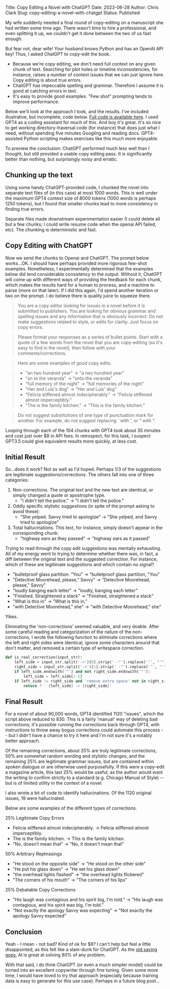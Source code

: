Title: Copy Editing a Novel with ChatGPT
Date: 2023-06-28
Author: Chris Clark
Slug: copy-editing-a-novel-with-chatgpt
Status: Published

My wife suddenly needed a final round of copy-editing on a manuscript she had written some time ago. There wasn't time to hire a professional, and even splitting it up, we couldn't get it done between the two of us fast enough.

But fear not, dear wife! Your husband knows Python and has an OpenAI API key! Thus, I asked ChatGPT to copy-edit the book.

- Because we're copy editing, we don't need full context on any given chunk of text. Searching for plot holes or timeline inconsistencies, for instance, raises a number of context issues that we can just ignore here. Copy editing is about true errors.
- ChatGPT has impeccable spelling and grammar. Therefore I assume it is good at catching errors in text.
- It's easy to provide good examples. "Few shot" prompting tends to improve performance.

Below we'll look at the approach I took, and the results. I've included illustrative, but incomplete, code below. [Full code is available here](https://gist.github.com/chrisclark/612ab8fa9c4c6dd5a85c1529162e0efd). I used GPT4 as a coding assistant for much of this. And boy it's great. It's so nice to get working directory-traversal code (for instance) that does just what I need, without spending five minutes Googling and reading docs. GPT4-assisted Python scripting makes exercises like this much more enjoyable.

To preview the conclusion: ChatGPT performed much less well than I thought, but still provided a usable copy editing pass. It is significantly better than nothing, but surprisingly noisy and erratic.

## Chunking up the text

Using some handy ChatGPT-provided code, I chunked the novel into separate text files of (in this case) at most 1000 words. This is well under the maximum GPT4 context size of 8000 tokens (1000 words is perhaps 1250 tokens), but I found that smaller chunks lead to more consistency in finding true errors.

Separate files made downstream experimentation easier (I could delete all but a few chunks; I could write resume code when the openai API failed, etc). The chunking is deterministic and fast.

## Copy Editing with ChatGPT

Now we send the chunks to Openai and ChatGPT. The prompt below works...OK. I should have perhaps provided more rigorous few-shot examples. Nonetheless, I experimentally determined that the examples below did lend considerable consistency to the output. Without it, ChatGPT will come up with different ways of providing the feedback for each chunk, which makes the results hard for a human to process, and a machine to parse (more on that later). If I did this again, I'd spend another iteration or two on the prompt. I do believe there is quality juice to squeeze there.

> You are a copy editor looking for issues in a novel before it is submitted to publishers. You are looking for obvious grammar and spelling issues and any information that is obviously incorrect. Do not make suggestions related to style, or edits for clarity. Just focus on copy errors.

> Please format your responses as a series of bullet points. Start with a quote of a few words from the novel that you are copy-editing (so it's easy to find in the novel), then follow with your comments/corrections.

> Here are some examples of good copy edits:

> * "an two hundred year" -> "a two hundred year"
> * "on to the veranda" -> "onto the veranda"
> * "full memory of the night" -> "full memories of the night"
> * "Her and Luis's dog" -> "Her and Luis' dog"
> * "Felicia stiffened almost indecipherably." -> "Felicia stiffened almost imperceptibly."
> * "The is the family kitchen." -> "This is the family kitchen."

> Do not suggest substitutions of one type of punctuation mark for another. For example, do not suggest replacing ` with ', or “ with ".

Looping through each of the 104 chunks with GPT4 took about 35 minutes and cost just over $8 in API fees. In retrospect, for this task, I suspect GPT3.5 could give equivalent results more quickly, at less cost.

## Initial Result

So...does it work? Not as well as I'd hoped. Perhaps 1/3 of the suggestions are legitimate suggestions/corrections. The others fall into one of three categories:

1. Non-corrections. The original text and the new text are identical, or simply changed a quote or apostrophe type.
    - "I didn’t tell the police." -> "I didn't tell the police."
2. Oddly specific stylistic suggestions (in spite of the prompt asking to avoid these):
    - "She yelped. Savvy tried to apologize" -> "She yelped, and Savvy tried to apologize"
3. Total hallucinations. This text, for instance, simply doesn't appear in the corresponding chunk:
    - "highway ears as they passed" -> "highway ears as it passed"

Trying to read through the copy edit suggestions was mentally exhausting. All of my energy went to trying to determine whether there was, in fact, a diff between the original text and the suggested correction. For instance, which of these are legitimate suggestions and which contain no signal?

- "bulletproof glass partition. “You" -> "bulletproof glass partition, "You"
- "Detective Moorehead, please,” Savvy" -> "Detective Moorehead, please," Savvy"
- "loudly banging each letter" -> "loudly, banging each letter"
- "Finished. Straightened a stack" -> "Finished, straightened a stack"
- "What is this in" -> "What is this in,"
- "with Detective Moorehead,” she" -> "with Detective Moorehead," she"

Yikes.

Eliminating the 'non-corrections' seemed valuable, and very doable. After some careful reading and categorization of the nature of the non-corrections, I wrote the following function to eliminate corrections where the left and right sides were identical, ignore some characters around that don't matter, and removed a certain type of writespace correction.

```py
def is_real_correction(input_str):
    left_side = input_str.split('->')[0].strip(' -"').replace('’', "'").replace('“', '"').replace('”', '"')
    right_side = input_str.split('->')[1].strip(' -"').replace('’', "'").replace('“', '"').replace('”', '"')
    if left_side.endswith('"') and not right_side.endswith('"'):
        left_side = left_side[:-1]
    if left_side != right_side and 'remove extra space' not in right_side:
        return f'- {left_side} -> {right_side}'
```


## Final Result

For a novel of about 90,000 words, GPT4 identified 1120 "issues", which the script above reduced to 830. This is a fairly 'manual' way of deleting bad corrections; it's possible running the corrections back through GPT4, with instructions to throw away bogus corrections could automate this process -- but I didn't have a chance to try it here and I'm not sure it's a notably better approach.

Of the remaining corrections, about 25% are truly legitimate corrections, 50% are somewhat random wording and stylistic changes, and the remaining 25% are legitimate grammar issues, but are contained within spoken dialogue or are otherwise used purposefully. If this were a copy-edit a magazine article, this last 25% would be useful, as the author would want the writing to confirm strictly to a standard (e.g. Chicago Manual of Style) -- but is of limited utility in the context of a novel.

I also wrote a bit of code to identify hallucinations. Of the 1120 original issues, 19 were hallucinated.

Below are some examples of the different types of corrections.

25% Legitimate Copy Errors

- Felicia stiffened almost indecipherably. -> Felicia stiffened almost imperceptibly.
- The is the family kitchen. -> This is the family kitchen.
- "No, doesn’t mean that" -> "No, it doesn't mean that"

50% Arbitrary Rephrasings

- "He stood on the opposite side" -> "He stood on the other side"
- "He put his glass down" -> "He set his glass down"
- "the overhead lights flashed" -> "the overhead lights flickered"
- "The corners of his mouth" -> "The corners of his lips"

25% Debatable Copy Corrections

- "His laugh was contagious and his spirit big, I'm told.” -> "His laugh was contagious, and his spirit was big, I'm told.”
- "Not exactly the apology Savvy was expecting" -> "Not exactly the apology Savvy expected"

## Conclusion

Yeah - I mean - not bad? Kind of ok for $8? I can't help but feel a little disappointed, as this felt like a slam-dunk for ChatGPT. As the [old saying goes](https://cdixon.org/2009/08/20/machine-learning-is-really-good-at-partially-solving-just-about-any-problem), AI is great at solving 80% of any problem.

With that said, i do think ChatGPT (or even a much simpler model) could be turned into an excellent copywriter through fine tuning. Given some more time, I would have loved to try that approach (especially because training data is easy to generate for this use case). Perhaps in a future blog post...
